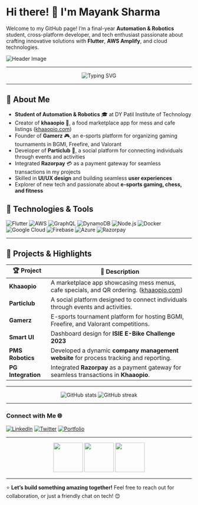 # Hi there! 👋 I'm Mayank Sharma

Welcome to my GitHub page! I’m a final-year **Automation & Robotics** student, cross-platform developer, and tech enthusiast passionate about crafting innovative solutions with **Flutter**, **AWS Amplify**, and cloud technologies.

![Header Image](https://github.com/MayankOg/MayankOg/blob/main/assets/header.gif)

---

<div align="center">
    <img src="https://readme-typing-svg.herokuapp.com?font=Fira+Code&size=24&duration=4000&pause=1000&color=F7A400&background=00000000&width=435&lines=Full-Stack+Developer;Cloud+Specialist;Automation+%26+Robotics;E-Sports+Organizer;Tech+Enthusiast" alt="Typing SVG" />
</div>

---

## 🚀 About Me

- **Student of Automation & Robotics** 🎓 at DY Patil Institute of Technology
- Creator of **khaaopio** 🍛, a food marketplace app for mess and cafe listings ([khaaopio.com](https://khaaopio.com))
- Founder of **Gamerz** 🎮, an e-sports platform for organizing gaming tournaments in BGMI, Freefire, and Valorant
- Developer of **Particlub** 📅, a social platform for connecting individuals through events and activities
- Integrated **Razorpay** 💳 as a payment gateway for seamless transactions in my projects
- Skilled in **UI/UX design** and building seamless **user experiences**
- Explorer of new tech and passionate about **e-sports gaming, chess, and fitness**

## 🔧 Technologies & Tools
![Flutter](https://img.shields.io/badge/-Flutter-333333?style=for-the-badge&logo=flutter)
![AWS](https://img.shields.io/badge/-AWS-333333?style=for-the-badge&logo=amazon-aws)
![GraphQL](https://img.shields.io/badge/-GraphQL-333333?style=for-the-badge&logo=graphql)
![DynamoDB](https://img.shields.io/badge/-DynamoDB-333333?style=for-the-badge&logo=amazon-dynamodb)
![Node.js](https://img.shields.io/badge/-Node.js-333333?style=for-the-badge&logo=node.js)
![Docker](https://img.shields.io/badge/-Docker-333333?style=for-the-badge&logo=docker)
![Google Cloud](https://img.shields.io/badge/-Google%20Cloud-333333?style=for-the-badge&logo=google-cloud)
![Firebase](https://img.shields.io/badge/-Firebase-333333?style=for-the-badge&logo=firebase)
![Azure](https://img.shields.io/badge/-Azure-333333?style=for-the-badge&logo=microsoft-azure)
![Razorpay](https://img.shields.io/badge/-Razorpay-333333?style=for-the-badge&logo=razorpay)

---

## 💼 Projects & Highlights

| 🏆 Project      | 🌟 Description                                                                                       |
|-----------------|-----------------------------------------------------------------------------------------------------|
| **Khaaopio**    | A marketplace app showcasing mess menus, cafe specials, and QR ordering. ([khaaopio.com](https://khaaopio.com)) |
| **Particlub**   | A social platform designed to connect individuals through events and activities.                    |
| **Gamerz**      | E-sports tournament platform for hosting BGMI, Freefire, and Valorant competitions.                 |
| **Smart UI**    | Dashboard design for **ISIE E-Bike Challenge 2023**                                                 |
| **PMS Robotics**| Developed a dynamic **company management website** for process tracking and reporting.              |
| **PG Integration** | Integrated **Razorpay** as a payment gateway for seamless transactions in **Khaaopio**.          |

---

<div align="center">
    <img src="https://github-readme-stats.vercel.app/api?username=MayankOg&show_icons=true&theme=radical&count_private=true" alt="GitHub stats" />
    <img src="https://github-readme-streak-stats.herokuapp.com/?user=MayankOg&theme=radical" alt="GitHub streak" />
</div>

---

### Connect with Me 🌐
[![LinkedIn](https://img.shields.io/badge/LinkedIn-Mayank_Sharma-0077B5?style=for-the-badge&logo=linkedin&logoColor=white)](https://www.linkedin.com/in/yourlinkedin)
[![Twitter](https://img.shields.io/badge/Twitter-@mayank_tech-1DA1F2?style=for-the-badge&logo=twitter&logoColor=white)](https://twitter.com/yourtwitter)
[![Portfolio](https://img.shields.io/badge/Portfolio-Visit-FFA500?style=for-the-badge&logo=firefox)](https://yourportfolio.com)

---

<div align="center">
    <img src="https://media.giphy.com/media/3o7aCTfyhYawdOXcFW/giphy.gif" width="80"/>
    <img src="https://media.giphy.com/media/26gsjCZpPolPr3sBy/giphy.gif" width="80"/>
    <img src="https://media.giphy.com/media/3o6Zt8MgUuvSbkZYWc/giphy.gif" width="80"/>
</div>

---

⭐️ **Let’s build something amazing together!** Feel free to reach out for collaboration, or just a friendly chat on tech! 😊
